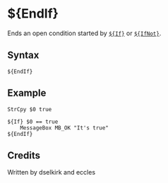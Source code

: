# ${EndIf}

Ends an open condition started by [`${If}`][1] or [`${IfNot}`][2].

## Syntax

    ${EndIf}

## Example

    StrCpy $0 true

    ${If} $0 == true
        MessageBox MB_OK "It's true"
    ${EndIf}

## Credits

Written by dselkirk and eccles

[1]: If.md
[2]: IfNot.md